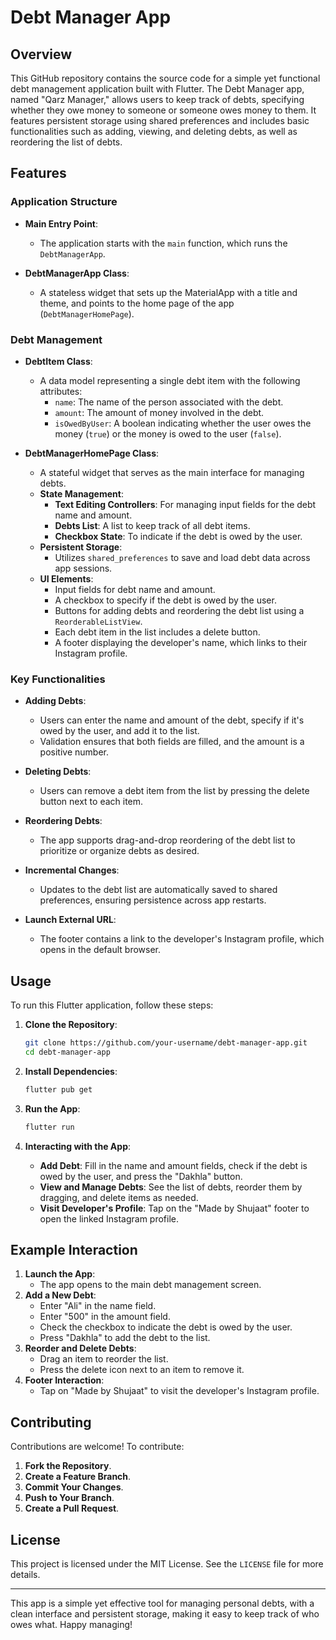 # Debt Manager App

## Overview

This GitHub repository contains the source code for a simple yet functional debt management application built with Flutter. The Debt Manager app, named "Qarz Manager," allows users to keep track of debts, specifying whether they owe money to someone or someone owes money to them. It features persistent storage using shared preferences and includes basic functionalities such as adding, viewing, and deleting debts, as well as reordering the list of debts.

## Features

### Application Structure

- **Main Entry Point**:
  - The application starts with the `main` function, which runs the `DebtManagerApp`.

- **DebtManagerApp Class**:
  - A stateless widget that sets up the MaterialApp with a title and theme, and points to the home page of the app (`DebtManagerHomePage`).

### Debt Management

- **DebtItem Class**:
  - A data model representing a single debt item with the following attributes:
    - `name`: The name of the person associated with the debt.
    - `amount`: The amount of money involved in the debt.
    - `isOwedByUser`: A boolean indicating whether the user owes the money (`true`) or the money is owed to the user (`false`).

- **DebtManagerHomePage Class**:
  - A stateful widget that serves as the main interface for managing debts.
  - **State Management**:
    - **Text Editing Controllers**: For managing input fields for the debt name and amount.
    - **Debts List**: A list to keep track of all debt items.
    - **Checkbox State**: To indicate if the debt is owed by the user.
  - **Persistent Storage**: 
    - Utilizes `shared_preferences` to save and load debt data across app sessions.
  - **UI Elements**:
    - Input fields for debt name and amount.
    - A checkbox to specify if the debt is owed by the user.
    - Buttons for adding debts and reordering the debt list using a `ReorderableListView`.
    - Each debt item in the list includes a delete button.
    - A footer displaying the developer's name, which links to their Instagram profile.

### Key Functionalities

- **Adding Debts**:
  - Users can enter the name and amount of the debt, specify if it's owed by the user, and add it to the list.
  - Validation ensures that both fields are filled, and the amount is a positive number.

- **Deleting Debts**:
  - Users can remove a debt item from the list by pressing the delete button next to each item.

- **Reordering Debts**:
  - The app supports drag-and-drop reordering of the debt list to prioritize or organize debts as desired.

- **Incremental Changes**:
  - Updates to the debt list are automatically saved to shared preferences, ensuring persistence across app restarts.

- **Launch External URL**:
  - The footer contains a link to the developer's Instagram profile, which opens in the default browser.

## Usage

To run this Flutter application, follow these steps:

1. **Clone the Repository**:
    ```sh
    git clone https://github.com/your-username/debt-manager-app.git
    cd debt-manager-app
    ```

2. **Install Dependencies**:
    ```sh
    flutter pub get
    ```

3. **Run the App**:
    ```sh
    flutter run
    ```

4. **Interacting with the App**:
    - **Add Debt**: Fill in the name and amount fields, check if the debt is owed by the user, and press the "Dakhla" button.
    - **View and Manage Debts**: See the list of debts, reorder them by dragging, and delete items as needed.
    - **Visit Developer's Profile**: Tap on the "Made by Shujaat" footer to open the linked Instagram profile.

## Example Interaction

1. **Launch the App**:
    - The app opens to the main debt management screen.
2. **Add a New Debt**:
    - Enter "Ali" in the name field.
    - Enter "500" in the amount field.
    - Check the checkbox to indicate the debt is owed by the user.
    - Press "Dakhla" to add the debt to the list.
3. **Reorder and Delete Debts**:
    - Drag an item to reorder the list.
    - Press the delete icon next to an item to remove it.
4. **Footer Interaction**:
    - Tap on "Made by Shujaat" to visit the developer's Instagram profile.

## Contributing

Contributions are welcome! To contribute:

1. **Fork the Repository**.
2. **Create a Feature Branch**.
3. **Commit Your Changes**.
4. **Push to Your Branch**.
5. **Create a Pull Request**.

## License

This project is licensed under the MIT License. See the `LICENSE` file for more details.

---

This app is a simple yet effective tool for managing personal debts, with a clean interface and persistent storage, making it easy to keep track of who owes what. Happy managing!
